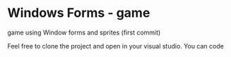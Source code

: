 # Windows Forms - game

game using Window forms and sprites (first commit)

Feel free to clone the project and open in your visual studio. You can code
